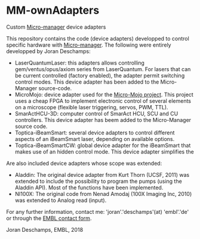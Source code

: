 # MM-ownAdapters
Custom [Micro-manager](https://micro-manager.org/ "Micro-manager website") device adapters

This repository contains the code (device adapters) developped to control specific hardware with [Micro-manager](https://micro-manager.org/ "Micro-manager website"). 
The following were entirely developped by Joran Deschamps:

* LaserQuantumLaser: this adapters allows controlling gem/ventus/opus/axiom series from LaserQuantum. For lasers that can be 
current controlled (factory enabled), the adapter permit switching control modes. This device adapter has been added to the Micro-Manager
source-code.
* MicroMojo: device adapter used for the [Micro-Mojo project](https://github.com/jdeschamps/MicroMojo "Micro-Mojo on GitHub").
This project uses a cheap FPGA to implement electronic control of several elements on a microscope (flexible laser triggering,
servos, PWM, TTL).
* SmarActHCU-3D: computer control of SmarAct HCU, SCU and CU controllers. This device adapter has beem added to the Micro-Manager source code.
* Toptica-iBeamSmart: several device adapters to control different aspects of an iBeamSmart laser, depending on available options.
* Toptica-iBeamSmartCW: global device adapter for the iBeamSmart that makes use of an hidden control mode. This device adapter simplifies
the 

Are also included device adapters whose scope was extended:

* Aladdin: The original device adapter from Kurt Thorn (UCSF, 2011) was extended to include the possibility to program the pumps
(using the Aladdin API). Most of the functions have been implemented.
* NI100X: The original code from Nenad Amodaj (100X Imaging Inc, 2010) was extended to Analog read (input).

For any further information, contact me: 'joran'.'deschamps'(at) 'embl'.'de' or through the [EMBL contact form](https://intranet.embl.de/research/cbb/ries/members/index.php?s_personId=CP-60017864).

Joran Deschamps, EMBL, 2018
